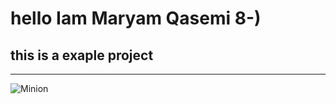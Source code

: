 # hello Iam Maryam Qasemi  8-)
## this is a exaple project

---

![Minion](https://octodex.github.com/images/minion.png)

